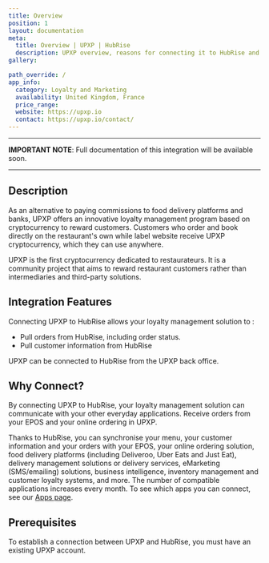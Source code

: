 ```yaml
---
title: Overview
position: 1
layout: documentation
meta:
  title: Overview | UPXP | HubRise
  description: UPXP overview, reasons for connecting it to HubRise and summary of integrated features. Synchronise data between your Loyalty management solution and your apps.
gallery:

path_override: /
app_info:
  category: Loyalty and Marketing
  availability: United Kingdom, France
  price_range:
  website: https://upxp.io
  contact: https://upxp.io/contact/
---
```


---

**IMPORTANT NOTE**: Full documentation of this integration will be available soon.

---

## Description

As an alternative to paying commissions to food delivery platforms and banks, UPXP offers an innovative loyalty management program based on cryptocurrency to reward customers. Customers who order and book directly on the restaurant's own while label website receive UPXP cryptocurrency, which they can use anywhere.

UPXP is the first cryptocurrency dedicated to restaurateurs.
It is a community project that aims to reward restaurant customers rather than intermediaries and third-party solutions.

## Integration Features

Connecting UPXP to HubRise allows your loyalty management solution to :

- Pull orders from HubRise, including order status.
- Pull customer information from HubRise

UPXP can be connected to HubRise from the UPXP back office.

## Why Connect?

By connecting UPXP to HubRise, your loyalty management solution can communicate with your other everyday applications. Receive orders from your EPOS and your online ordering in UPXP.

Thanks to HubRise, you can synchronise your menu, your customer information and your orders with your EPOS, your online ordering solution, food delivery platforms (including Deliveroo, Uber Eats and Just Eat), delivery management solutions or delivery services, eMarketing (SMS/emailing) solutions, business intelligence, inventory management and customer loyalty systems, and more. The number of compatible applications increases every month. To see which apps you can connect, see our [Apps page](/apps).

## Prerequisites

To establish a connection between UPXP and HubRise, you must have an existing UPXP account.

